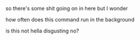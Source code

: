 so there's some shit going on in here but I wonder

how often does this command run in the background

is this not hella disgusting no?
